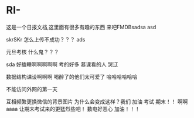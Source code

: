 # RI-
这是一个日报文档,这里面有很多有趣的东西
来吧FMDBsadsa
asd

skrSKr 怎么上传不成功？？？
ads

元旦考核 什么鬼？？？

sda
好瞌睡啊啊啊啊啊
考的好多
慕课看的人 哭辽

数据结构课设啊啊啊
喝醉了的他们太可爱了 哈哈哈哈哈哈

不能访问外网的第一天

互相频繁更换微信的背景图片 为什么会变成这样？我们
 加油 考试 期末！！
啊啊
aaaa
让期末考试来的更猛烈些吧！
数电好恶心 加油！！！
